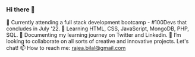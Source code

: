 ### Hi there 👋

 🔭 Currently attending a full stack development bootcamp - #100Devs that concludes in July '22.
🌱 Learning HTML, CSS, JavaScript, MongoDB, PHP, SQL. 
👯 Documenting my learning journey on Twitter and Linkedin. 
💞️ I’m looking to collaborate on all sorts of creative and innovative projects. Let's chat!
📫 How to reach me: rajea.bilal@gmail.com




<!--
**rajea-bilal/rajea-bilal** is a ✨ _special_ ✨ repository because its `README.md` (this file) appears on your GitHub profile.

Here are some ideas to get you started:

- 🔭 I’m currently working on ...
- 🌱 I’m currently learning ...
- 👯 I’m looking to collaborate on ...
- 🤔 I’m looking for help with ...
- 💬 Ask me about ...
- 📫 How to reach me: ...
- 😄 Pronouns: ...
- ⚡ Fun fact: ...
-->
